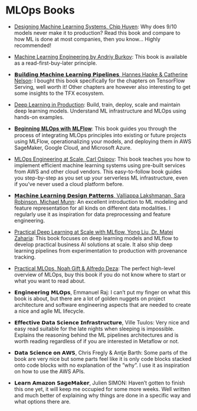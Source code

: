 # MLOps Books

* [Designing Machine Learning Systems, Chip Huyen](https://www.oreilly.com/library/view/designing-machine-learning/9781098107956/): Why does 9/10 models never make it to production? Read this book and compare to how ML is done at most companies, then you know… Highly recommended!

* [Machine Learning Engineering by Andriy Burkov](http://www.mlebook.com/wiki/doku.php?id=start): This book is available as a read-first-buy-later principle.

* [𝗕𝘂𝗶𝗹𝗱𝗶𝗻𝗴 𝗠𝗮𝗰𝗵𝗶𝗻𝗲 𝗟𝗲𝗮𝗿𝗻𝗶𝗻𝗴 𝗣𝗶𝗽𝗲𝗹𝗶𝗻𝗲𝘀, Hannes Hapke & Catherine Nelson](https://www.oreilly.com/library/view/building-machine-learning/9781492053187/?_gl=1*1rzym6j*_ga*MTM4OTgzMTk4MC4xNjczMjEzNzY2*_ga_092EL089CH*MTY3MzQ2NjIyMi4yLjEuMTY3MzQ3MDk0Ni4yOS4wLjA): I bought this book specifically for the chapters on TensorFlow Serving, well worth it! Other chapters are however also interesting to get some insights to the TFX ecosystem.

* [Deep Learning in Production](https://www.amazon.com/gp/product/6180033773/ref=as_li_tl?ie=UTF8&tag=aisummer-20&camp=1789&creative=9325&linkCode=as2&creativeASIN=6180033773&linkId=fb7484e19fc03923fa2ec3012e5629cd): Build, train, deploy, scale and maintain deep learning models. Understand ML infrastructure and MLOps using hands-on examples.

* [𝐁𝐞𝐠𝐢𝐧𝐧𝐢𝐧𝐠 𝐌𝐋𝐎𝐩𝐬 𝐰𝐢𝐭𝐡 𝐌𝐋𝐅𝐥𝐨𝐰](https://lnkd.in/dgiKNgfX): This book guides you through the process of integrating MLOps principles into existing or future projects using MLFlow, operationalizing your models, and deploying them in AWS SageMaker, Google Cloud, and Microsoft Azure.

* [MLOps Engineering at Scale, Carl Osipov](https://www.oreilly.com/library/view/mlops-engineering-at/9781617297762/): This book teaches you how to implement efficient machine learning systems using pre-built services from AWS and other cloud vendors. This easy-to-follow book guides you step-by-step as you set up your serverless ML infrastructure, even if you’ve never used a cloud platform before.
 
* [𝗠𝗮𝗰𝗵𝗶𝗻𝗲 𝗟𝗲𝗮𝗿𝗻𝗶𝗻𝗴 𝗗𝗲𝘀𝗶𝗴𝗻 𝗣𝗮𝘁𝘁𝗲𝗿𝗻𝘀, Valliappa Lakshmanan, Sara Robinson, Michael Munn](https://www.oreilly.com/library/view/machine-learning-design/9781098115777/): An excellent introduction to ML modeling and feature representation for all kinds on different data modalities. I regularly use it as inspiration for data preprocessing and feature engineering.
 
* [Practical Deep Learning at Scale with MLflow, Yong Liu, Dr. Matei Zaharia](https://www.oreilly.com/library/view/practical-deep-learning/9781803241333/): This book focuses on deep learning models and MLflow to develop practical business AI solutions at scale. It also ship deep learning pipelines from experimentation to production with provenance tracking.
 
* [Practical MLOps, Noah Gift & Alfredo Deza](https://www.oreilly.com/library/view/practical-mlops/9781098103002/): The perfect high-level overview of MLOps, buy this book if you do not know where to start or what you want to read about.
 
* 𝗘𝗻𝗴𝗶𝗻𝗲𝗲𝗿𝗶𝗻𝗴 𝗠𝗟𝗢𝗽𝘀, Emmanuel Raj: I can’t put my finger on what this book is about, but there are a lot of golden nuggets on project architecture and software engineering aspects that are needed to create a nice and agile ML lifecycle.
 
* 𝗘𝗳𝗳𝗲𝗰𝘁𝗶𝘃𝗲 𝗗𝗮𝘁𝗮 𝗦𝗰𝗶𝗲𝗻𝗰𝗲 𝗜𝗻𝗳𝗿𝗮𝘀𝘁𝗿𝘂𝗰𝘁𝘂𝗿𝗲, Ville Tuulos: Very nice and easy read suitable for the late nights when sleeping is impossible. Explains the reasoning behind the ML pipelines architectures and is worth reading regardless of if you are interested in Metaflow or not.
 
* 𝗗𝗮𝘁𝗮 𝗦𝗰𝗶𝗲𝗻𝗰𝗲 𝗼𝗻 𝗔𝗪𝗦, Chris Fregly & Antje Barth: Some parts of the book are very nice but some parts feel like it is only code blocks stacked onto code blocks with no explanation of the ”why”. I use it as inspiration on how to use the AWS APIs.
 
* 𝗟𝗲𝗮𝗿𝗻 𝗔𝗺𝗮𝘇𝗼𝗻 𝗦𝗮𝗴𝗲𝗠𝗮𝗸𝗲𝗿, Julien SIMON: Haven’t gotten to finish this one yet, it will keep me occupied for some more weeks. Well written and much better of explaining why things are done in a specific way and what options there are.